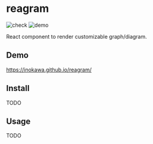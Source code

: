 # reagram

![check](https://github.com/inokawa/reagram/workflows/check/badge.svg) ![demo](https://github.com/inokawa/reagram/workflows/demo/badge.svg)

React component to render customizable graph/diagram.

## Demo

https://inokawa.github.io/reagram/

## Install

TODO

## Usage

TODO
